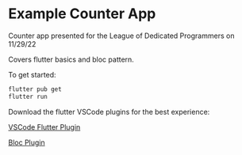 # Example Counter App

Counter app presented for the League of Dedicated Programmers on 11/29/22

Covers flutter basics and bloc pattern.

To get started:

```sh
flutter pub get
flutter run
```

Download the flutter VSCode plugins for the best experience:

[VSCode Flutter Plugin](https://marketplace.visualstudio.com/items?itemName=Dart-Code.flutter)

[Bloc Plugin](https://marketplace.visualstudio.com/items?itemName=FelixAngelov.bloc)